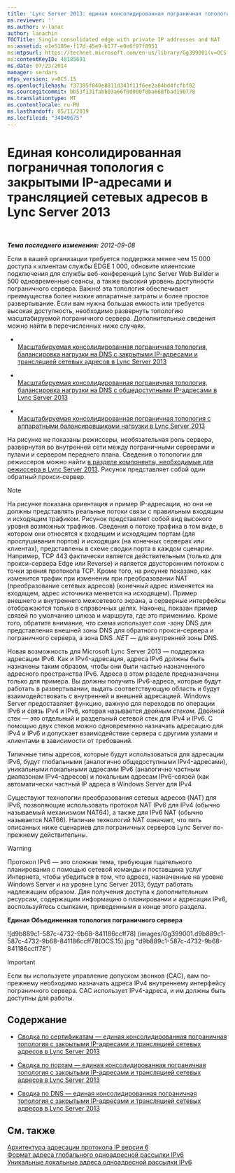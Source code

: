 ```yaml
---
title: 'Lync Server 2013: единая консолидированная пограничная топология с закрытыми IP-адресами и трансляцией сетевых адресов'
ms.reviewer: ''
ms.author: v-lanac
author: lanachin
TOCTitle: Single consolidated edge with private IP addresses and NAT
ms:assetid: e1e5189e-f17d-45e9-b177-e0e6f97f8951
ms:mtpsurl: https://technet.microsoft.com/en-us/library/Gg399001(v=OCS.15)
ms:contentKeyID: 48185691
ms.date: 07/23/2014
manager: serdars
mtps_version: v=OCS.15
ms.openlocfilehash: f37395f840e8811d343f11f6ee2a84bd4fcfbf82
ms.sourcegitcommit: bb53f131fabb03a66f0d000f8ba668fbad190778
ms.translationtype: MT
ms.contentlocale: ru-RU
ms.lasthandoff: 05/11/2019
ms.locfileid: "34849675"
---
```

<div data-xmlns="http://www.w3.org/1999/xhtml">

<div class="topic" data-xmlns="http://www.w3.org/1999/xhtml" data-msxsl="urn:schemas-microsoft-com:xslt" data-cs="http://msdn.microsoft.com/en-us/">

<div data-asp="http://msdn2.microsoft.com/asp">

# <a name="single-consolidated-edge-with-private-ip-addresses-and-nat-in-lync-server-2013"></a>Единая консолидированная пограничная топология с закрытыми IP-адресами и трансляцией сетевых адресов в Lync Server 2013

</div>

<div id="mainSection">

<div id="mainBody">

<span> </span>

_**Тема последнего изменения:** 2012-09-08_

Если в вашей организации требуется поддержка менее чем 15 000 доступа к клиентам службы EDGE 1 000, обновите клиентские подключения для службы веб-конференций Lync Server Web Builder и 500 одновременные сеансы, а также высокий уровень доступности пограничного сервера. Важно! эта топология обеспечивает преимущества более низкие аппаратные затраты и более простое развертывание. Если вам нужна большая емкость или требуется высокая доступность, необходимо развернуть топологию масштабируемой пограничного сервера. Дополнительные сведения можно найти в перечисленных ниже случаях.

  - <span></span>  
    [Масштабируемая консолидированная пограничная топология, балансировка нагрузки на DNS с закрытыми IP-адресами и трансляцией сетевых адресов в Lync Server 2013](lync-server-2013-scaled-consolidated-edge-dns-load-balancing-with-private-ip-addresses-using-nat.md)

  - <span></span>  
    [Масштабируемая консолидированная пограничная топология, балансировка нагрузки на DNS с общедоступными IP-адресами в Lync Server 2013](lync-server-2013-scaled-consolidated-edge-dns-load-balancing-with-public-ip-addresses.md)

  - <span></span>  
    [Масштабируемая консолидированная пограничная топология с аппаратными балансировщиками нагрузки в Lync Server 2013](lync-server-2013-scaled-consolidated-edge-with-hardware-load-balancers.md)

На рисунке не показаны режиссеры, необязательная роль сервера, развернутая во внутренней сети между пограничными серверами и пулами и сервером переднего плана. Сведения о топологии для режиссеров можно найти [в разделе компоненты, необходимые для режиссера в Lync Server 2013](lync-server-2013-components-required-for-the-director.md). Рисунок представляет собой один обратный прокси-сервер.

<div>


> [!NOTE]  
> На рисунке показана ориентация и пример IP-адресации, но они не должны представлять реальные потоки связи с правильным входящим и исходящим трафиком. Рисунок представляет собой вид высокого уровня возможных трафиков. Сведения о потоке трафика в том виде, в котором они относятся к входящим и исходящим портам (для прослушивания портов) и исходящих (на конечных серверах или клиентах), представлены в схеме сводки порта в каждом сценарии. Например, TCP 443 фактически является действительным (только для прокси-сервера Edge или Reverse) и является двусторонним потоком с точки зрения протокола TCP. Кроме того, на рисунке показано, как изменится трафик при изменении при преобразовании NAT (преобразование сетевых адресов) (конечный адрес изменяется на входящем, адрес источника меняется на исходящем). Пример внешнего и внутреннего межсетевого экрана, а серверные интерфейсы отображаются только в справочных целях. Наконец, показан пример связей по умолчанию шлюза и маршрута, где это применимо. Кроме того, обратите внимание, что схема использует <EM>com</EM> -зону DNS для представления внешней зоны DNS для обратного прокси-сервера и пограничного сервера, а зона DNS <EM>.NET</EM> — для внутренней зоны DNS.



</div>

Новая возможность для Microsoft Lync Server 2013 — поддержка адресации IPv6. Как и IPv4-адресация, адреса IPv6 должны быть назначены таким образом, чтобы они были частью назначенного адресного пространства IPv6. Адреса в этом разделе предназначены только для примера. Вы должны получить IPv6-адреса, которые будут работать в развертывании, выдать соответствующую область и будут взаимодействовать с внутренней и внешней адресацией. Windows Server предоставляет функцию, важную для переходов по операции IPv6 и связь IPv4 и IPv6, которая называется *двойным стеком*. Двойной стек — это отдельный и раздельный сетевой стек для IPv4 и IPv6. С помощью двух стеков можно одновременно назначать адресацию для IPv4 и IPv6 и допускает взаимодействие сервера с другими узлами и клиентами в зависимости от требований.

Типичные типы адресов, которые будут использоваться для адресации IPv6, будут глобальными (аналогично общедоступными IPv4-адресами), уникальными локальными адресами IPv6 (аналогично частным диапазонам IPv4-адресов) и локальным адресам IPv6-связей (как автоматически частный IP адреса в Windows Server для IPv4

Существуют технологии преобразования сетевых адресов (NAT) для IPv6, позволяющие использовать протокол NAT IPv6 для IPv4 (обычно называемый механизмом NAT64), а также для IPv6 NAT (обычно называется NAT66). Наличие технологий NAT означает, что пять описанных ниже сценариев для пограничных серверов Lync Server по-прежнему действительны.

<div>


> [!WARNING]  
> Протокол IPv6 — это сложная тема, требующая тщательного планирования с помощью сетевой команды и поставщика услуг Интернета, чтобы убедиться в том, что адреса, назначенные на уровне Windows Server и на уровне Lync Server 2013, будут работать надлежащим образом. Для получения доступа к дополнительным ресурсам, содержащим информацию о планировании и адресации IPv6, воспользуйтесь ссылками, приведенными в конце этого раздела.



</div>

**Единая Объединенная топология пограничного сервера**

![d9b889c1-587c-4732-9b68-841186ccff78] (images/Gg399001.d9b889c1-587c-4732-9b68-841186ccff78(OCS.15).jpg "d9b889c1-587c-4732-9b68-841186ccff78")

<div>


> [!IMPORTANT]  
> Если вы используете управление допуском звонков (CAC), вам по-прежнему необходимо назначать адреса IPv4 внутреннему интерфейсу пограничного сервера. CAC использует IPv4-адреса, и им должны быть доступны для работы.



</div>

<div>

## <a name="in-this-section"></a>Содержание

  - [Сводка по сертификатам — единая консолидированная пограничная топология с закрытыми IP-адресами и трансляцией сетевых адресов в Lync Server 2013](lync-server-2013-certificate-summary-single-consolidated-edge-with-private-ip-addresses-using-nat.md)

  - [Сводка по портам — единая консолидированная пограничная топология с закрытыми IP-адресами и трансляцией сетевых адресов в Lync Server 2013](lync-server-2013-port-summary-single-consolidated-edge-with-private-ip-addresses-using-nat.md)

  - [Сводка по DNS — единая консолидированная пограничная топология с закрытыми IP-адресами и трансляцией сетевых адресов в Lync Server 2013](lync-server-2013-dns-summary-single-consolidated-edge-with-private-ip-addresses-using-nat.md)

</div>

<div>

## <a name="see-also"></a>См. также


[Архитектура адресации протокола IP версии 6](http://tools.ietf.org/html/rfc4291)  
[Формат адреса глобального одноадресной рассылки IPv6](http://tools.ietf.org/html/rfc3587)  
[Уникальные локальные адреса одноадресной рассылки IPv6](http://tools.ietf.org/html/rfc4193)  
  

</div>

</div>

<span> </span>

</div>

</div>

</div>

